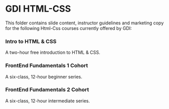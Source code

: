 # GDI HTML-CSS
This folder contains slide content, instructor guidelines and marketing copy for the following Html-Css courses currently offered by GDI:

### Intro to HTML & CSS
A two-hour free introduction to HTML & CSS.

### FrontEnd Fundamentals 1 Cohort
A six-class, 12-hour beginner series.

### FrontEnd Fundamentals 2 Cohort
A six-class, 12-hour intermediate series. 
